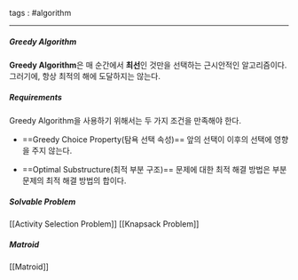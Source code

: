 tags : #algorithm 

---
##### Greedy Algorithm
**Greedy Algorithm**은 매 순간에서 **최선**인 것만을 선택하는 근시안적인 알고리즘이다.
그러기에, 항상 최적의 해에 도달하지는 않는다.

##### Requirements
Greedy Algorithm을 사용하기 위해서는 두 가지 조건을 만족해야 한다.

* ==Greedy Choice Property(탐욕 선택 속성)==
	앞의 선택이 이후의 선택에 영향을 주지 않는다.

* ==Optimal Substructure(최적 부분 구조)==
	문제에 대한 최적 해결 방법은 부분 문제의 최적 해결 방법의 합이다.

##### Solvable Problem
[[Activity Selection Problem]]
[[Knapsack Problem]]

##### Matroid
[[Matroid]]
